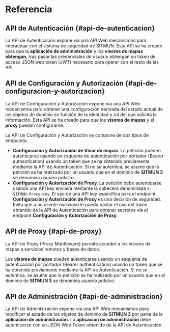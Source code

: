 # Referencia

## API de Autenticación {#api-de-autenticacion}

La API de Autenticación expone vía una API Web mecanismos para interactuar con el sistema de seguridad de SITMUN.
Esta API se ha creado para que la **aplicación de administración** y los **visores de mapas obtengan**,
tras pasar las credenciales de usuario obtengan un token de acceso JSON web token (JWT) necesario para operar con el resto de las API.

## API de Configuración y Autorización {#api-de-configuracion-y-autorizacion}

La API de Configuración y Autorización expone vía una API Web mecanismos para obtener una configuración derivada del estado actual de los objetos de dominio
en función de la identidad y rol del que solicita la información.
Esta API se ha creado para que los **visores de mapas** y el **proxy** puedan configurarse.

La API de Configuración y Autorización se compone de dos tipos de endpoints:

- **Configuración y Autorización de Visor de mapas**.
  La petición pueden autenticarse usando un esquema de autenticación por portador (Bearer authentication)
  usando un token que se ha obtenido previamente mediante la API de Autenticación.
  Si no se autentica, se asume que la petición se ha realizado por un usuario que en el dominio de **SITMUN 3** se denomina
  *usuario público*.
- **Configuración y Autorización de Proxy**.
  La petición debe autenticarse usando una API key enviada mediante la cabecera denominada `X-SITMUN-Proxy-Key`.
  El uso de una API key específica para el endpoint **Configuración y Autorización de Proxy** es una decisión de seguridad.
  Evita que a un cliente malicioso le pueda bastar el uso del token obtenido de la API de Autenticación
  para obtener secretos vía el endpoint **Configuración y Autorización de Proxy**.

## API de Proxy {#api-de-proxy}

La API de Proxy (Proxy Middleware) permite acceder a los visores de mapas a servicios remotos y bases de datos.

Los **visores de mapas** pueden autenticarse usando un esquema de autenticación por portador (Bearer authentication)
usando un token que se ha obtenido previamente mediante la API de Autenticación.
Si no se autentica, se asume que la petición se ha realizado por un usuario que en el dominio de **SITMUN 3** se denomina
*usuario público*.

## API de Administración {#api-de-administracion}

La API de Administración expone vía una API Web mecanismos para modificar el estado de los objetos de dominio
de **SITMUN 3** por parte de la **aplicación de administración**.
La **aplicación de administración** debe autenticarse con un JSON Web Token obtenido de la API de Autenticación.
